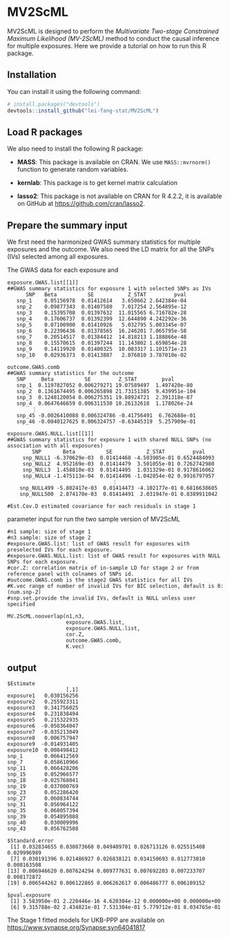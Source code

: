 # MV2ScML

MV2ScML is designed to perform the *Multivariate Two-stage Constrained Maximum Likelihood (MV-2ScML)* method to conduct the causal inference for multiple exposures. Here we provide a tutorial on how to run this R package.

## Installation
You can install it using the following command:
```r
# install.packages("devtools")
devtools::install_github("lei-fang-stat/MV2ScML")
```
## Load R packages
We also need to install the following R package:

- **MASS**: This package is available on CRAN. We use `MASS::mvrnorm()`
  function to generate random variables.
- **kernlab**: This package is to get kernel matrix calculation  
  
- **lasso2**: This package is not available on CRAN for R 4.2.2, it is available on GitHub at https://github.com/cran/lasso2.

## Prepare the summary input 
We first need the harmonized GWAS summary statistics for multiple exposures and the outcome. We also need the LD matrix for all the SNPs (IVs) selected among all exposures.

The GWAS data for each exposure and 
```
exposure.GWAS.list[[1]]
##GWAS summary statistics for exposure 1 with selected SNPs as IVs
      SNP   Beta          SE           Z_STAT         pval
   snp_1    0.05156978  0.01412614   3.650662 2.642384e-04
   snp_2    0.09877343  0.01407580   7.017254 2.564895e-12
   snp_3    0.15395708  0.01397632  11.015565 6.716782e-28
   snp_4    0.17606737  0.01392399  12.644890 4.242292e-36
   snp_5    0.07100900  0.01410926   5.032795 5.003345e-07
   snp_6    0.22396436  0.01378565  16.246201 7.065795e-58
   snp_7    0.20514517  0.01384412  14.818213 1.188866e-48
   snp_8    0.15570615  0.01397244  11.143802 1.659854e-28
   snp_9    0.14119920  0.01400325  10.083317 1.101571e-23
   snp_10   0.02936373  0.01413887   2.076810 3.787010e-02
```

```
outcome.GWAS.comb
##GWAS summary statistics for the outcome
   SNP     Beta          SE         Z_STAT        pval
   snp_1  0.1197827052 0.006279271 19.07589497  1.497420e-80
   snp_2  0.1361674495 0.006265898 21.73151385  9.439951e-104
   snp_3  0.1248120054 0.006275351 19.88924721  2.391318e-87
   snp_4  0.0647646659 0.006311530 10.26132618  1.178026e-24
        ⋮
   snp_45 -0.0026410088 0.006324786 -0.41756491  6.762688e-01
   snp_46 -0.0040127625 0.006324757 -0.63445319  5.257909e-01
```
```
exposure.GWAS.NULL.list[[1]]
##GWAS summary statistics for exposure 1 with shared NULL SNPs (no association with all exposures)
        SNP       Beta          SE           Z_STAT         pval
     snp_NULL1 -6.370629e-03  0.01414468 -4.503905e-01 0.6524484093
     snp_NULL2  4.952169e-03  0.01414479  3.501055e-01 0.7262742980
     snp_NULL3  1.458810e-03  0.01414495  1.031329e-01 0.9178616062
     snp_NULL4 -1.475113e-04  0.01414496 -1.042854e-02 0.9916797957
                                  ⋮
    snp_NULL499 -5.802417e-03  0.01414473 -4.102177e-01 0.6816638605
    snp_NULL500  2.874170e-03  0.01414491  2.031947e-01 0.8389911042
```

```
#Est.Cov.D estimated covariance for each residuals in stage 1
```
parameter input for run the two sample version of MV2ScML
```
#n1 sample: size of stage 1
#n3 sample: size of stage 2
#exposure.GWAS.list: list of GWAS result for exposures with preselected IVs for each exposure.
#exposure.GWAS.NULL.list: list of GWAS result for exposures with NULL SNPs for each exposure.
#cor.Z: correlation matrix of in-sample LD for stage 2 or from reference panel with colnames of SNPs id.
#outcome.GWAS.comb is the stage2 GWAS statistics for all IVs 
#K.vec range of number of invalid IVs for BIC selection, default is 0:(num.snp-2)
#snp.set.provide the invalid IVs, default is NULL unless user specified

MV.2ScML.nooverlap(n1,n3,
                   exposure.GWAS.list,
                   exposure.GWAS.NULL.list,
                   cor.Z,
                   outcome.GWAS.comb,
                   K.vec)
```
## output
```
$Estimate
                   [,1]
exposure1   0.030156256
exposure2   0.255923311
exposure3   0.341756025
exposure4   0.231838494
exposure5   0.215322935
exposure6  -0.050364047
exposure7  -0.035213049
exposure8   0.006757947
exposure9  -0.014931405
exposure10  0.008498412
snp_1       0.066412569
snp_7       0.058610966
snp_11      0.066428206
snp_15      0.052966577
snp_18     -0.025768041
snp_19      0.037000769
snp_23      0.052286420
snp_27      0.060834744
snp_31      0.056964122
snp_35      0.068057394
snp_39      0.054895088
snp_40      0.030009996
snp_43      0.056762508

$Standard.error
 [1] 0.032834655 0.030873660 0.049409701 0.026713126 0.025515408 0.029996989
 [7] 0.030191396 0.021486927 0.026838121 0.034150693 0.012773010 0.008163508
[13] 0.006946620 0.007624294 0.009777631 0.007692203 0.007233707 0.008172872
[19] 0.006544262 0.006122865 0.006262617 0.006486777 0.006109152

$pval.exposure
 [1] 3.583950e-01 2.220446e-16 4.620304e-12 0.000000e+00 0.000000e+00
 [6] 9.315788e-02 2.434821e-01 7.531304e-01 5.779712e-01 8.034765e-01
```

The Stage 1 fitted models for UKB-PPP are available on https://www.synapse.org/Synapse:syn64041817 
